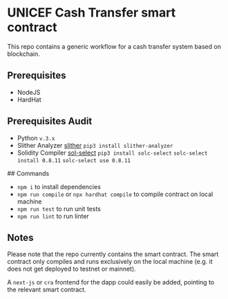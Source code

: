 # UNICEF Cash Transfer smart contract

This repo contains a generic workflow for a cash transfer system based on blockchain.

## Prerequisites
- NodeJS
- HardHat 

## Prerequisites Audit
- Python `v.3.x`
- Slither Analyzer [slither](https://github.com/crytic/slither)
  `pip3 install slither-analyzer `
- Solidity Compiler [sol-select](https://github.com/crytic/solc-select)
  `pip3 install solc-select`
  `solc-select install 0.8.11`
  `solc-select use 0.8.11`

## Commands
- `npm i` to install dependencies
- `npm run compile` or `npx hardhat compile` to compile contract on local machine
- `npm run test` to run unit tests
- `npm run lint` to run linter

## Notes
Please note that the repo currently contains the smart contract.
The smart contract only compiles and runs exclusively on the local machine (e.g. it does not get deployed to testnet or mainnet).

A `next-js` or `cra` frontend for the dapp could easily be added, pointing to the relevant smart contract.